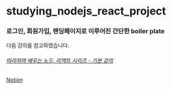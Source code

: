 # studying_nodejs_react_project

<h3>
  로그인, 회원가입, 랜딩페이지로 이루어진 간단한 boiler plate
</h3>

<div>다음 강의를 참고하였습니다.</div>
<h6><a href = "https://inf.run/Th1T">따라하며 배우는 노드, 리액트 시리즈 - 기본 강의</a></h6>
<h6><a href = "https://www.notion.so/React-f0d2976e734b4107b7fad05b7b5e97ad">Notion</a></h6>


